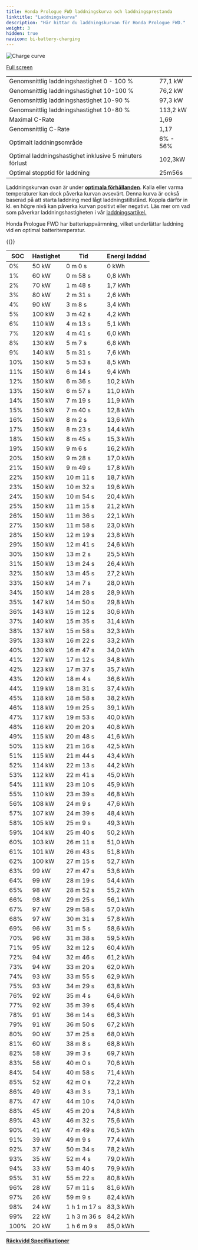 ```yaml
---
title: Honda Prologue FWD laddningskurva och laddningsprestanda
linktitle: "Laddningskurva"
description: "Här hittar du laddningskurvan för Honda Prologue FWD."
weight: 3
hidden: true
navicon: bi-battery-charging
---
```

<!-- markdownlint-disable MD033 -->
<img src="../chargingcurve.svg" alt="Charge curve" class="img-fluid">

[Full screen](/models/honda/prologue/prologue_fwd/chargingcurve.svg)


<table class="table table-striped border">
<tbody>
<tr>
<td>Genomsnittlig laddningshastighet 0 - 100 %</td><td>77,1 kW</td>
</tr>
<tr>
<td>Genomsnittlig laddningshastighet 10-100 %</td><td>76,2 kW</td>
</tr>
<tr>
<td>Genomsnittlig laddningshastighet 10-90 %</td><td>97,3 kW</td>
</tr>
<tr>
<td>Genomsnittlig laddningshastighet 10-80 %</td><td>113,2 kW</td>
</tr>
<tr>
<td>Maximal C-Rate</td><td>1,69</td>
</tr>
<tr>
<td>Genomsnittlig C-Rate</td><td>1,17</td>
</tr>
<tr>
<td>Optimalt laddningsområde</td><td>6% - 56%</td>
</tr>
<tr>
<td>Optimal laddningshastighet inklusive 5 minuters förlust</td><td>102,3kW</td>
</tr>
<tr>
<td>Optimal stopptid för laddning</td><td>25m56s</td>
</tr>
</tbody>
</table>


Laddningskurvan ovan är under **[optimala förhållanden](../../../../../technology/battery/charging/#temperatur)**. Kalla eller varma temperaturer kan dock påverka kurvan avsevärt. Denna kurva är också baserad på att starta laddning med lågt laddningstillstånd. Koppla därför in kl. en högre nivå kan påverka kurvan positivt eller negativt. Läs mer om vad som påverkar laddningshastigheten i vår [laddningsartikel.](../../../../../technology/battery/charging/)


Honda Prologue FWD har batteriuppvärmning, vilket underlättar laddning vid en optimal batteritemperatur.


{{<evkxdisplayaddarticle />}}
<table class="table table-striped border">
<thead>
<tr><th>SOC</th><th>Hastighet</th><th>Tid</th><th>Energi laddad</th></tr>
</thead>
<tbody>
<tr>
<td>0%</td><td>50 kW</td><td> 0 m 0 s </td><td>0 kWh </td>
</tr>
<tr>
<td>1%</td><td>60 kW</td><td> 0 m 58 s </td><td>0,8 kWh </td>
</tr>
<tr>
<td>2%</td><td>70 kW</td><td> 1 m 48 s </td><td>1,7 kWh </td>
</tr>
<tr>
<td>3%</td><td>80 kW</td><td> 2 m 31 s </td><td>2,6 kWh </td>
</tr>
<tr>
<td>4%</td><td>90 kW</td><td> 3 m 8 s </td><td>3,4 kWh </td>
</tr>
<tr>
<td>5%</td><td>100 kW</td><td> 3 m 42 s </td><td>4,2 kWh </td>
</tr>
<tr>
<td>6%</td><td>110 kW</td><td> 4 m 13 s </td><td>5,1 kWh </td>
</tr>
<tr>
<td>7%</td><td>120 kW</td><td> 4 m 41 s </td><td>6,0 kWh </td>
</tr>
<tr>
<td>8%</td><td>130 kW</td><td> 5 m 7 s </td><td>6,8 kWh </td>
</tr>
<tr>
<td>9%</td><td>140 kW</td><td> 5 m 31 s </td><td>7,6 kWh </td>
</tr>
<tr>
<td>10%</td><td>150 kW</td><td> 5 m 53 s </td><td>8,5 kWh </td>
</tr>
<tr>
<td>11%</td><td>150 kW</td><td> 6 m 14 s </td><td>9,4 kWh </td>
</tr>
<tr>
<td>12%</td><td>150 kW</td><td> 6 m 36 s </td><td>10,2 kWh </td>
</tr>
<tr>
<td>13%</td><td>150 kW</td><td> 6 m 57 s </td><td>11,0 kWh </td>
</tr>
<tr>
<td>14%</td><td>150 kW</td><td> 7 m 19 s </td><td>11,9 kWh </td>
</tr>
<tr>
<td>15%</td><td>150 kW</td><td> 7 m 40 s </td><td>12,8 kWh </td>
</tr>
<tr>
<td>16%</td><td>150 kW</td><td> 8 m 2 s </td><td>13,6 kWh </td>
</tr>
<tr>
<td>17%</td><td>150 kW</td><td> 8 m 23 s </td><td>14,4 kWh </td>
</tr>
<tr>
<td>18%</td><td>150 kW</td><td> 8 m 45 s </td><td>15,3 kWh </td>
</tr>
<tr>
<td>19%</td><td>150 kW</td><td> 9 m 6 s </td><td>16,2 kWh </td>
</tr>
<tr>
<td>20%</td><td>150 kW</td><td> 9 m 28 s </td><td>17,0 kWh </td>
</tr>
<tr>
<td>21%</td><td>150 kW</td><td> 9 m 49 s </td><td>17,8 kWh </td>
</tr>
<tr>
<td>22%</td><td>150 kW</td><td> 10 m 11 s </td><td>18,7 kWh </td>
</tr>
<tr>
<td>23%</td><td>150 kW</td><td> 10 m 32 s </td><td>19,6 kWh </td>
</tr>
<tr>
<td>24%</td><td>150 kW</td><td> 10 m 54 s </td><td>20,4 kWh </td>
</tr>
<tr>
<td>25%</td><td>150 kW</td><td> 11 m 15 s </td><td>21,2 kWh </td>
</tr>
<tr>
<td>26%</td><td>150 kW</td><td> 11 m 36 s </td><td>22,1 kWh </td>
</tr>
<tr>
<td>27%</td><td>150 kW</td><td> 11 m 58 s </td><td>23,0 kWh </td>
</tr>
<tr>
<td>28%</td><td>150 kW</td><td> 12 m 19 s </td><td>23,8 kWh </td>
</tr>
<tr>
<td>29%</td><td>150 kW</td><td> 12 m 41 s </td><td>24,6 kWh </td>
</tr>
<tr>
<td>30%</td><td>150 kW</td><td> 13 m 2 s </td><td>25,5 kWh </td>
</tr>
<tr>
<td>31%</td><td>150 kW</td><td> 13 m 24 s </td><td>26,4 kWh </td>
</tr>
<tr>
<td>32%</td><td>150 kW</td><td> 13 m 45 s </td><td>27,2 kWh </td>
</tr>
<tr>
<td>33%</td><td>150 kW</td><td> 14 m 7 s </td><td>28,0 kWh </td>
</tr>
<tr>
<td>34%</td><td>150 kW</td><td> 14 m 28 s </td><td>28,9 kWh </td>
</tr>
<tr>
<td>35%</td><td>147 kW</td><td> 14 m 50 s </td><td>29,8 kWh </td>
</tr>
<tr>
<td>36%</td><td>143 kW</td><td> 15 m 12 s </td><td>30,6 kWh </td>
</tr>
<tr>
<td>37%</td><td>140 kW</td><td> 15 m 35 s </td><td>31,4 kWh </td>
</tr>
<tr>
<td>38%</td><td>137 kW</td><td> 15 m 58 s </td><td>32,3 kWh </td>
</tr>
<tr>
<td>39%</td><td>133 kW</td><td> 16 m 22 s </td><td>33,2 kWh </td>
</tr>
<tr>
<td>40%</td><td>130 kW</td><td> 16 m 47 s </td><td>34,0 kWh </td>
</tr>
<tr>
<td>41%</td><td>127 kW</td><td> 17 m 12 s </td><td>34,8 kWh </td>
</tr>
<tr>
<td>42%</td><td>123 kW</td><td> 17 m 37 s </td><td>35,7 kWh </td>
</tr>
<tr>
<td>43%</td><td>120 kW</td><td> 18 m 4 s </td><td>36,6 kWh </td>
</tr>
<tr>
<td>44%</td><td>119 kW</td><td> 18 m 31 s </td><td>37,4 kWh </td>
</tr>
<tr>
<td>45%</td><td>118 kW</td><td> 18 m 58 s </td><td>38,2 kWh </td>
</tr>
<tr>
<td>46%</td><td>118 kW</td><td> 19 m 25 s </td><td>39,1 kWh </td>
</tr>
<tr>
<td>47%</td><td>117 kW</td><td> 19 m 53 s </td><td>40,0 kWh </td>
</tr>
<tr>
<td>48%</td><td>116 kW</td><td> 20 m 20 s </td><td>40,8 kWh </td>
</tr>
<tr>
<td>49%</td><td>115 kW</td><td> 20 m 48 s </td><td>41,6 kWh </td>
</tr>
<tr>
<td>50%</td><td>115 kW</td><td> 21 m 16 s </td><td>42,5 kWh </td>
</tr>
<tr>
<td>51%</td><td>115 kW</td><td> 21 m 44 s </td><td>43,4 kWh </td>
</tr>
<tr>
<td>52%</td><td>114 kW</td><td> 22 m 13 s </td><td>44,2 kWh </td>
</tr>
<tr>
<td>53%</td><td>112 kW</td><td> 22 m 41 s </td><td>45,0 kWh </td>
</tr>
<tr>
<td>54%</td><td>111 kW</td><td> 23 m 10 s </td><td>45,9 kWh </td>
</tr>
<tr>
<td>55%</td><td>110 kW</td><td> 23 m 39 s </td><td>46,8 kWh </td>
</tr>
<tr>
<td>56%</td><td>108 kW</td><td> 24 m 9 s </td><td>47,6 kWh </td>
</tr>
<tr>
<td>57%</td><td>107 kW</td><td> 24 m 39 s </td><td>48,4 kWh </td>
</tr>
<tr>
<td>58%</td><td>105 kW</td><td> 25 m 9 s </td><td>49,3 kWh </td>
</tr>
<tr>
<td>59%</td><td>104 kW</td><td> 25 m 40 s </td><td>50,2 kWh </td>
</tr>
<tr>
<td>60%</td><td>103 kW</td><td> 26 m 11 s </td><td>51,0 kWh </td>
</tr>
<tr>
<td>61%</td><td>101 kW</td><td> 26 m 43 s </td><td>51,8 kWh </td>
</tr>
<tr>
<td>62%</td><td>100 kW</td><td> 27 m 15 s </td><td>52,7 kWh </td>
</tr>
<tr>
<td>63%</td><td>99 kW</td><td> 27 m 47 s </td><td>53,6 kWh </td>
</tr>
<tr>
<td>64%</td><td>99 kW</td><td> 28 m 19 s </td><td>54,4 kWh </td>
</tr>
<tr>
<td>65%</td><td>98 kW</td><td> 28 m 52 s </td><td>55,2 kWh </td>
</tr>
<tr>
<td>66%</td><td>98 kW</td><td> 29 m 25 s </td><td>56,1 kWh </td>
</tr>
<tr>
<td>67%</td><td>97 kW</td><td> 29 m 58 s </td><td>57,0 kWh </td>
</tr>
<tr>
<td>68%</td><td>97 kW</td><td> 30 m 31 s </td><td>57,8 kWh </td>
</tr>
<tr>
<td>69%</td><td>96 kW</td><td> 31 m 5 s </td><td>58,6 kWh </td>
</tr>
<tr>
<td>70%</td><td>96 kW</td><td> 31 m 38 s </td><td>59,5 kWh </td>
</tr>
<tr>
<td>71%</td><td>95 kW</td><td> 32 m 12 s </td><td>60,4 kWh </td>
</tr>
<tr>
<td>72%</td><td>94 kW</td><td> 32 m 46 s </td><td>61,2 kWh </td>
</tr>
<tr>
<td>73%</td><td>94 kW</td><td> 33 m 20 s </td><td>62,0 kWh </td>
</tr>
<tr>
<td>74%</td><td>93 kW</td><td> 33 m 55 s </td><td>62,9 kWh </td>
</tr>
<tr>
<td>75%</td><td>93 kW</td><td> 34 m 29 s </td><td>63,8 kWh </td>
</tr>
<tr>
<td>76%</td><td>92 kW</td><td> 35 m 4 s </td><td>64,6 kWh </td>
</tr>
<tr>
<td>77%</td><td>92 kW</td><td> 35 m 39 s </td><td>65,4 kWh </td>
</tr>
<tr>
<td>78%</td><td>91 kW</td><td> 36 m 14 s </td><td>66,3 kWh </td>
</tr>
<tr>
<td>79%</td><td>91 kW</td><td> 36 m 50 s </td><td>67,2 kWh </td>
</tr>
<tr>
<td>80%</td><td>90 kW</td><td> 37 m 25 s </td><td>68,0 kWh </td>
</tr>
<tr>
<td>81%</td><td>60 kW</td><td> 38 m 8 s </td><td>68,8 kWh </td>
</tr>
<tr>
<td>82%</td><td>58 kW</td><td> 39 m 3 s </td><td>69,7 kWh </td>
</tr>
<tr>
<td>83%</td><td>56 kW</td><td> 40 m 0 s </td><td>70,6 kWh </td>
</tr>
<tr>
<td>84%</td><td>54 kW</td><td> 40 m 58 s </td><td>71,4 kWh </td>
</tr>
<tr>
<td>85%</td><td>52 kW</td><td> 42 m 0 s </td><td>72,2 kWh </td>
</tr>
<tr>
<td>86%</td><td>49 kW</td><td> 43 m 3 s </td><td>73,1 kWh </td>
</tr>
<tr>
<td>87%</td><td>47 kW</td><td> 44 m 10 s </td><td>74,0 kWh </td>
</tr>
<tr>
<td>88%</td><td>45 kW</td><td> 45 m 20 s </td><td>74,8 kWh </td>
</tr>
<tr>
<td>89%</td><td>43 kW</td><td> 46 m 32 s </td><td>75,6 kWh </td>
</tr>
<tr>
<td>90%</td><td>41 kW</td><td> 47 m 49 s </td><td>76,5 kWh </td>
</tr>
<tr>
<td>91%</td><td>39 kW</td><td> 49 m 9 s </td><td>77,4 kWh </td>
</tr>
<tr>
<td>92%</td><td>37 kW</td><td> 50 m 34 s </td><td>78,2 kWh </td>
</tr>
<tr>
<td>93%</td><td>35 kW</td><td> 52 m 4 s </td><td>79,0 kWh </td>
</tr>
<tr>
<td>94%</td><td>33 kW</td><td> 53 m 40 s </td><td>79,9 kWh </td>
</tr>
<tr>
<td>95%</td><td>31 kW</td><td> 55 m 22 s </td><td>80,8 kWh </td>
</tr>
<tr>
<td>96%</td><td>28 kW</td><td> 57 m 11 s </td><td>81,6 kWh </td>
</tr>
<tr>
<td>97%</td><td>26 kW</td><td> 59 m 9 s </td><td>82,4 kWh </td>
</tr>
<tr>
<td>98%</td><td>24 kW</td><td>1 h 1 m 17 s </td><td>83,3 kWh </td>
</tr>
<tr>
<td>99%</td><td>22 kW</td><td>1 h 3 m 36 s </td><td>84,2 kWh </td>
</tr>
<tr>
<td>100%</td><td>20 kW</td><td>1 h 6 m 9 s </td><td>85,0 kWh </td>
</tr>
</tbody>
</table>

<div class="mt-3 mb-3">
<a href="../rangeandconsumption/" class="text-decoration-none text-black">
<strong><i class="bi-arrow-left"></i> Räckvidd </strong>
</a>
<a href="../specifications/" class="text-decoration-none text-black float-end">
<strong>Specifikationer <i class="bi-arrow-right"></i></strong>
</a>
</div>
